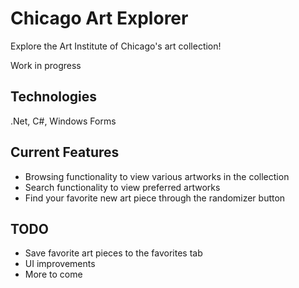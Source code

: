 # Chicago Art Explorer

Explore the Art Institute of Chicago's art collection!

Work in progress

## Technologies
.Net, C#, Windows Forms

## Current Features
- Browsing functionality to view various artworks in the collection
- Search functionality to view preferred artworks
- Find your favorite new art piece through the randomizer button

## TODO
- Save favorite art pieces to the favorites tab
- UI improvements
- More to come
